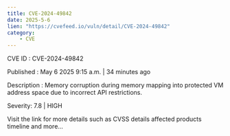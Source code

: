 ```yaml
---
title: CVE-2024-49842
date: 2025-5-6
lien: "https://cvefeed.io/vuln/detail/CVE-2024-49842"
category:
    - CVE
---
```


CVE ID : CVE-2024-49842

Published :  May 6
2025
9:15 a.m. | 34 minutes ago

Description : Memory corruption during memory mapping into protected VM address space due to incorrect API restrictions.

Severity: 7.8 | HIGH

Visit the link for more details
such as CVSS details
affected products
timeline
and more...
